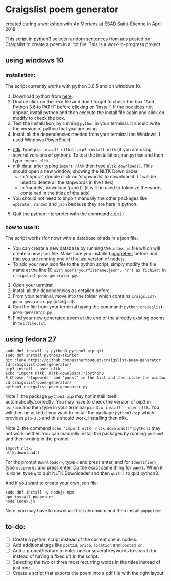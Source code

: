 ﻿ # Craigslist poem generator
created during a workshop with An Mertens at ESAD Saint-Étienne in April 2018

This script in python3 selects random sentences from ads posted on Craigslist to create a poem in a .txt file.
This is a work-in-progress project.

## using windows 10
### installation:
The script currently works with python 3.6.5 and on windows 10.

  1) Download python from [here](https://www.python.org/downloads/). 
  2) Double click on the .exe file and don't forget to check the box "Add Python 3.6 to PATH" before clicking on 'install'. If the box does not appear, install python and then execute the install file again and click on modify to check the box.
  3) Test the installation, by running `python` in your terminal. It should write the version of python that you are using. 
  4) Install all the dependencies needed from your terminal (on Windows, I used Windows PowerShell):
   - [ntlk](http://www.nltk.org/install.html): type `pip install ntlk` or `pip3 install nltk` (if you are using several versions of python). To test the installation, run `python` and then type `import nltk`.
   - [nltk data](http://www.nltk.org/data.html): after typing `import nltk` then type `nltk.download()`. This should open a new window, showing the NLTK Downloader. 
      * In 'copora', double click on 'stopwords' to download it. (it will be used to delete all the stopwords in the titles)
      * In 'models', download 'punkt'. (it will be used to tokenize the words contained in the titles of the ads)
   - You should not need to import manually the other packages like `operator`, `random` and `json` because they are here in python.
   5) Quit the python interpreter with the command `quit()`.

### how to use it:

The script works (for now) with a database of ads in a json file. 
* You can create a new database by running the `index.js` file which will create a new json file. Make sure you installed [puppeteer](https://github.com/GoogleChrome/puppeteer) before and that you are running one of the last version of nodejs.
* To add your new json file to the python script, simply modify the file name at the line 10 `with open('yourfilename.json', 'r') as fichier:` in `craigslist-poem-generator.py`.

1) Open your terminal.
2) Install all the dependencies as detailed before.
3) From your terminal, move into the folder which contains `craigslist-poem-generator.py` (using `cd`).
4) Run the file from your terminal typing the command: `python craigslist-poem-generator.py`.
5) Find your new generated poem at the end of the already existing poems in `testfile.txt`.

## using fedora 27

```
sudo dnf install -y python3 python3-pip git
sudo dnf install python3-tkinter
git clone https://github.com/estherbouquet/craigslist-poem-generator
cd craigslist-poem-generator/
pip3 install --user nltk
echo "import nltk; nltk.download()"|python3
# Choose 'stopwords' and 'punkt' in the list and then close the window
cd craigslist-poem-generator/
python3 craigslist-poem-generator.py
```

Note 1: the package ```python3-pip``` may not install itself automatically/correctly. You may have to check the version of pip3 in ```usr/bin``` and then type in your terminal ```pip-3.x install --user nltk```. You will then be asked if you want to install the package ```python3-pip``` which provides ```pip-3.6``` and this should work, installing then nltk.

Note 2: the command ```echo "import nltk; nltk.download()"|python3``` may not work neither. You can manually install the packages by running ```python3``` and then writing in the prompt
```
import nltk;
nltk.download()
```
For the prompt ```Downloader>```, type ```d``` and press enter, and for ```Identifier>```, type ```stopwords``` and press enter. 
Do the exact same thing for ```punkt```.
When it is done, type ```q``` to quit NLTK Downloader and then ```quit()``` to quit python3.

And if you want to create your own json file:
```
sudo dnf install -y nodejs npm
npm install puppeteer
node index.js
```
Note: you may have to download first chromium and then install ```puppeteer```.

## to-do:
- [ ] Create a python script instead of the current one in nodejs.
- [ ] Add additional tags like `postid`, `price`, `location` and `posted on`.
- [ ] Add a prompt/feature to enter one or several keywords to search for instead of having a fixed url in the script.
- [ ] Selecting the two or three most recurring words in the titles instead of just one.
- [ ] Create a script that exports the poem into a pdf file with the right layout.
